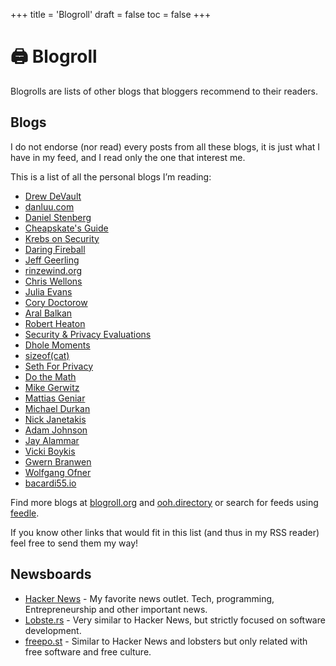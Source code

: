 +++
title = 'Blogroll'
draft = false
toc = false
+++

# 🖨️ Blogroll

Blogrolls are lists of other blogs that bloggers recommend to their readers.

## Blogs

I do not endorse (nor read) every posts from all these blogs, it is just what I have in my feed,
and I read only the one that interest me.

This is a list of all the personal blogs I’m reading:

- [Drew DeVault](https://drewdevault.com/)
- [danluu.com](https://danluu.com/)
- [Daniel Stenberg](https://daniel.haxx.se/)
- [Cheapskate's Guide](https://cheapskatesguide.org/)
- [Krebs on Security](https://krebsonsecurity.com/)
- [Daring Fireball](https://daringfireball.net/)
- [Jeff Geerling](https://www.jeffgeerling.com/)
- [rinzewind.org](https://rinzewind.org/blog-en/)
- [Chris Wellons](https://nullprogram.com/)
- [Julia Evans](https://jvns.ca/)
- [Cory Doctorow](https://pluralistic.net/)
- [Aral Balkan](https://ar.al/)
- [Robert Heaton](https://robertheaton.com/)
- [Security & Privacy Evaluations](https://madaidans-insecurities.github.io/)
- [Dhole Moments](https://soatok.blog/)
- [sizeof(cat)](https://sizeof.cat/)
- [Seth For Privacy](https://sethforprivacy.com/)
- [Do the Math](https://dothemath.ucsd.edu/)
- [Mike Gerwitz](https://mikegerwitz.com/)
- [Mattias Geniar](https://ma.ttias.be/)
- [Michael Durkan](https://michaeldurkan.com/)
- [Nick Janetakis](https://nickjanetakis.com/)
- [Adam Johnson](https://adamj.eu/)
- [Jay Alammar](https://jalammar.github.io/)
- [Vicki Boykis](https://vickiboykis.com/)
- [Gwern Branwen](https://gwern.net/)
- [Wolfgang Ofner](https://programmingwithwolfgang.com/)
- [bacardi55.io](https://bacardi55.io/)

Find more blogs at [blogroll.org](https://blogroll.org/) and [ooh.directory](https://ooh.directory/)
or search for feeds using [feedle](https://feedle.world/).

If you know other links that would fit in this list (and thus in my RSS reader) feel free to send them my way!

## Newsboards

- [Hacker News](https://news.ycombinator.com/) - My favorite news outlet. Tech, programming, Entrepreneurship and other important news.
- [Lobste.rs](https://lobste.rs/) - Very similar to Hacker News, but strictly focused on software development.
- [freepo.st](https://freepo.st/) - Similar to Hacker News and lobsters but only related with free software and free culture.
